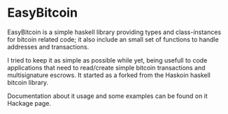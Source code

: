 # EasyBitcoin

EasyBitcoin is a simple haskell library providing types and class-instances for bitcoin related code; 
it also include an small set of functions to handle addresses and transactions.

I tried to keep it as simple as possible while yet, being usefull to code applications that need to read/create simple 
bitcoin transactions and multisignature escrows. It started as a forked from the Haskoin haskell bitcoin library.


Documentation about it usage and some examples can be found on it Hackage page.
